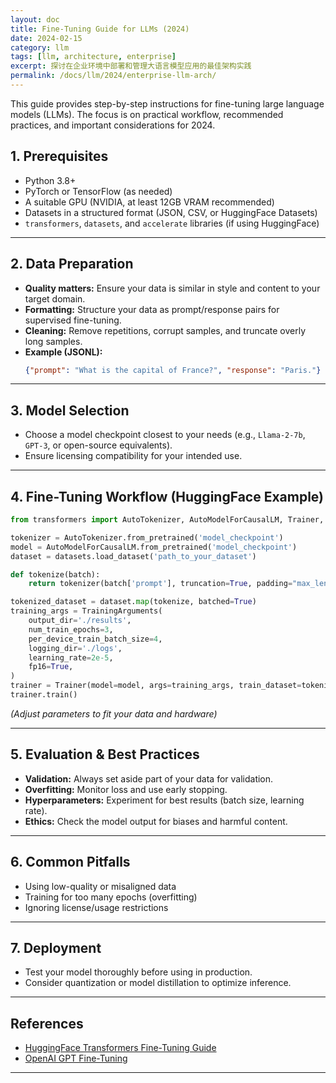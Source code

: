 ```yaml
---
layout: doc
title: Fine-Tuning Guide for LLMs (2024)
date: 2024-02-15
category: llm
tags: [llm, architecture, enterprise]
excerpt: 探讨在企业环境中部署和管理大语言模型应用的最佳架构实践
permalink: /docs/llm/2024/enterprise-llm-arch/
---
```


This guide provides step-by-step instructions for fine-tuning large language models (LLMs). The focus is on practical workflow, recommended practices, and important considerations for 2024.

## 1. Prerequisites

- Python 3.8+
- PyTorch or TensorFlow (as needed)
- A suitable GPU (NVIDIA, at least 12GB VRAM recommended)
- Datasets in a structured format (JSON, CSV, or HuggingFace Datasets)
- `transformers`, `datasets`, and `accelerate` libraries (if using HuggingFace)

---

## 2. Data Preparation

- **Quality matters:** Ensure your data is similar in style and content to your target domain.
- **Formatting:** Structure your data as prompt/response pairs for supervised fine-tuning.
- **Cleaning:** Remove repetitions, corrupt samples, and truncate overly long samples.
- **Example (JSONL):**
  ```json
  {"prompt": "What is the capital of France?", "response": "Paris."}
  ```

---

## 3. Model Selection

- Choose a model checkpoint closest to your needs (e.g., `Llama-2-7b`, `GPT-3`, or open-source equivalents).
- Ensure licensing compatibility for your intended use.

---

## 4. Fine-Tuning Workflow (HuggingFace Example)

```python
from transformers import AutoTokenizer, AutoModelForCausalLM, Trainer, TrainingArguments, datasets

tokenizer = AutoTokenizer.from_pretrained('model_checkpoint')
model = AutoModelForCausalLM.from_pretrained('model_checkpoint')
dataset = datasets.load_dataset('path_to_your_dataset')

def tokenize(batch):
    return tokenizer(batch['prompt'], truncation=True, padding="max_length", max_length=512)

tokenized_dataset = dataset.map(tokenize, batched=True)
training_args = TrainingArguments(
    output_dir='./results',
    num_train_epochs=3,
    per_device_train_batch_size=4,
    logging_dir='./logs',
    learning_rate=2e-5,
    fp16=True,
)
trainer = Trainer(model=model, args=training_args, train_dataset=tokenized_dataset['train'])
trainer.train()
```
*(Adjust parameters to fit your data and hardware)*

---

## 5. Evaluation & Best Practices

- **Validation:** Always set aside part of your data for validation.
- **Overfitting:** Monitor loss and use early stopping.
- **Hyperparameters:** Experiment for best results (batch size, learning rate).
- **Ethics:** Check the model output for biases and harmful content.

---

## 6. Common Pitfalls

- Using low-quality or misaligned data
- Training for too many epochs (overfitting)
- Ignoring license/usage restrictions

---

## 7. Deployment

- Test your model thoroughly before using in production.
- Consider quantization or model distillation to optimize inference.

---

## References

- [HuggingFace Transformers Fine-Tuning Guide](https://huggingface.co/docs/transformers/training)
- [OpenAI GPT Fine-Tuning](https://platform.openai.com/docs/guides/fine-tuning)

---

